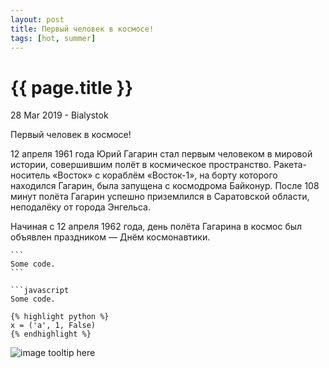 ```yaml
---
layout: post
title: Первый человек в космосе!
tags: [hot, summer]
---
```


{{ page.title }}
================

<p class="meta">28 Mar 2019 - Bialystok</p>
<script src="css/rainbow.min.js"></script>
<link href="css/blackboard.css" rel="stylesheet">

Первый человек в космосе!

12 апреля 1961 года Юрий Гагарин стал первым человеком в мировой истории, совершившим полёт в космическое пространство. Ракета-носитель «Восток» с кораблём «Восток-1», на борту которого находился Гагарин, была запущена с космодрома Байконур. После 108 минут полёта Гагарин успешно приземлился в Саратовской области, неподалёку от города Энгельса.


 Начиная с 12 апреля 1962 года, день полёта Гагарина в космос был объявлен праздником — Днём космонавтики.


    ```
    Some code.
    ```

    `​``javascript
    Some code.

    {% highlight python %}
    x = ('a', 1, False)
    {% endhighlight %}

![image tooltip here](/1.jpg)
